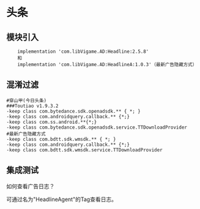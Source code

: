 # 头条

## 模块引入

```text
    implementation 'com.libVigame.AD:Headline:2.5.8'
    和
    implementation 'com.libVigame.AD:HeadlineA:1.0.3'（最新广告隐藏方式）
```

## 混淆过滤

```text
#穿山甲(今日头条)
###Toutiao v1.9.3.2
-keep class com.bytedance.sdk.openadsdk.** { *; }
-keep class com.androidquery.callback.** {*;}
-keep class com.ss.android.**{*;}
-keep class com.bytedance.sdk.openadsdk.service.TTDownloadProvider
#最新广告隐藏方式
-keep class com.bdtt.sdk.wmsdk.** { *; }
-keep class com.androidquery.callback.** {*;}
-keep class com.bdtt.sdk.wmsdk.service.TTDownloadProvider
```

## 集成测试

如何查看广告日志？

可通过名为"HeadlineAgent"的Tag查看日志。

